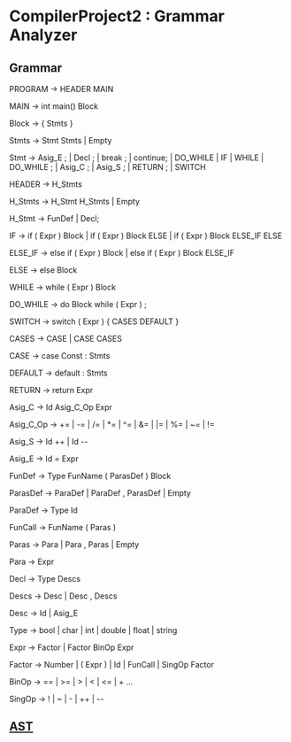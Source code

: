 # CompilerProject2 : Grammar Analyzer



## Grammar 

PROGRAM -> HEADER MAIN


MAIN -> int main() Block

Block -> { Stmts }

Stmts -> Stmt Stmts | Empty

Stmt -> Asig_E ; | Decl ; | break ; | continue; | DO_WHILE | IF | WHILE | DO_WHILE ; | Asig_C ; | Asig_S ; | RETURN ; | SWITCH



HEADER -> H_Stmts

H_Stmts -> H_Stmt H_Stmts | Empty

H_Stmt -> FunDef | Decl;



IF -> if ( Expr ) Block | if ( Expr ) Block ELSE | if ( Expr ) Block ELSE_IF ELSE

ELSE_IF -> else if ( Expr ) Block | else if ( Expr ) Block ELSE_IF

ELSE -> else Block



WHILE -> while ( Expr ) Block

DO_WHILE -> do Block while ( Expr ) ;



SWITCH -> switch ( Expr ) { CASES DEFAULT }



CASES -> CASE | CASE CASES

CASE -> case Const : Stmts

DEFAULT -> default : Stmts



RETURN -> return Expr



Asig_C -> Id Asig_C_Op Expr

Asig_C_Op -> += | -= | /= | *= | ^= | &= | |= | %= | ~= | !=

Asig_S -> Id ++ | Id --

Asig_E -> Id = Expr



FunDef -> Type FunName ( ParasDef ) Block

ParasDef -> ParaDef | ParaDef , ParasDef | Empty

ParaDef -> Type Id




FunCall -> FunName ( Paras )

Paras -> Para | Para , Paras | Empty

Para -> Expr




Decl -> Type Descs

Descs -> Desc | Desc , Descs

Desc -> Id | Asig_E




Type -> bool | char | int | double | float | string

Expr -> Factor | Factor BinOp Expr

Factor -> Number | ( Expr ) | Id | FunCall | SingOp Factor

BinOp -> == | >= | > | < | <= | + ...

SingOp -> ! | ~ | - | ++ | --





## [AST](CompilerProject2/AST.txt)

